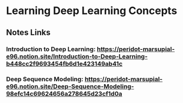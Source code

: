 # Learning Deep Learning Concepts

## Notes Links

### Introduction to Deep Learning: https://peridot-marsupial-e96.notion.site/Introduction-to-Deep-Learning-b448cc2f9693454fb6d1e423149ab41c
### Deep Sequence Modeling: https://peridot-marsupial-e96.notion.site/Deep-Sequence-Modeling-98efc14c69624656a278645d23cf1d0a
